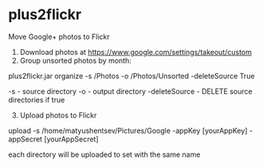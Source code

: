plus2flickr
===========

Move Google+ photos to Flickr

1. Download photos at https://www.google.com/settings/takeout/custom
2. Group unsorted photos by month:

  plus2flickr.jar organize -s /Photos -o /Photos/Unsorted -deleteSource True

  -s - source directory
  -o - output directory
  -deleteSource - DELETE source directories if true

3. Upload photos to Flickr

  upload -s /home/matyushentsev/Pictures/Google -appKey [yourAppKey] -appSecret [yourAppSecret]

  each directory will be uploaded to set with the same name
